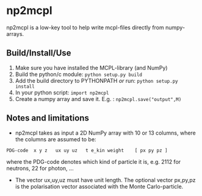 # np2mcpl

np2mcpl is a low-key tool to help write mcpl-files directly from numpy-arrays.

## Build/Install/Use
1. Make sure you have installed the MCPL-library (and NumPy)
2. Build the python/c module: ```python setup.py build```
3. Add the build directory to PYTHONPATH _or_ run: ```python setup.py install```
4. In your python script: ```import np2mcpl```
5. Create a numpy array and save it. E.g. : ```np2mcpl.save("output",M)```

## Notes and limitations
- np2mcpl takes as input a 2D NumPy array with 10 or 13 columns, where the columns are assumed to be:
```
PDG-code  x y z   ux uy uz   t e_kin weight    [ px py pz ]
```
 where the PDG-code denotes which kind of particle it is, e.g. 2112 for neutrons, 22 for photon, ... 
- The vector ux,uy,uz must have unit length. The optional vector px,py,pz is the polarisation vector associated with the Monte Carlo-particle.

